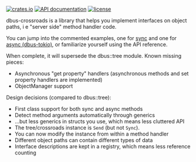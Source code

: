 [![crates.io](https://img.shields.io/crates/v/dbus-crossroads.svg)](https://crates.io/crates/dbus-crossroads)
[![API documentation](https://docs.rs/dbus-crossroads/badge.svg)](https://docs.rs/dbus-crossroads)
[![license](https://img.shields.io/crates/l/dbus-crossroads.svg)](https://crates.io/crates/dbus-crossroads)

dbus-crossroads is a library that helps you implement interfaces on object paths, i e
"server side" method handler code.

You can jump into the commented examples, one for [sync](https://github.com/diwic/dbus-rs/blob/master/dbus-crossroads/examples/server_cr.rs)
and one for [async (dbus-tokio)](https://github.com/diwic/dbus-rs/blob/master/dbus-tokio/examples/tokio02_server_cr.rs),
or familiarize yourself using the API reference.

When complete, it will supersede the dbus::tree module. Known missing pieces:

 * Asynchronous "get property" handlers (asynchronous methods and set property handlers are implemented)
 * ObjectManager support

Design decisions (compared to dbus::tree):

 * First class support for both sync and async methods
 * Detect method arguments automatically through generics
 * ...but less generics in structs you use, which means less cluttered API
 * The tree/crossroads instance is `Send` (but not `Sync`).
 * You can now modify the instance from within a method handler
 * Different object paths can contain different types of data
 * Interface descriptions are kept in a registry, which means less reference counting
